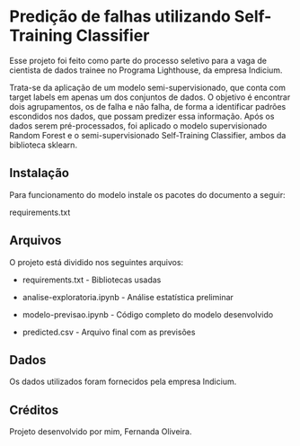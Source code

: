 
# Predição de falhas utilizando Self-Training Classifier

Esse projeto foi feito como parte do processo seletivo para a vaga de cientista de dados trainee no Programa Lighthouse, da empresa Indicium.

Trata-se da aplicação de um modelo semi-supervisionado, que conta com target labels em apenas um dos conjuntos de dados. O objetivo é encontrar dois agrupamentos, os de falha e não falha, de forma a identificar padrões escondidos nos dados, que possam predizer essa informação. Após os dados serem pré-processados, foi aplicado o modelo supervisionado Random Forest e o semi-supervisionado Self-Training Classifier, ambos da biblioteca sklearn.



## Instalação

Para funcionamento do modelo instale os pacotes do documento a seguir:

requirements.txt
## Arquivos

O projeto está dividido nos seguintes arquivos:

* requirements.txt - Bibliotecas usadas

* analise-exploratoria.ipynb - Análise estatística preliminar

* modelo-previsao.ipynb - Código completo do modelo desenvolvido

* predicted.csv - Arquivo final com as previsões

## Dados

Os dados utilizados foram fornecidos pela empresa Indicium.
## Créditos

Projeto desenvolvido por mim, Fernanda Oliveira.

